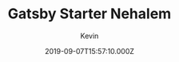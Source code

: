 ---
title: Gatsby Starter Nehalem
github: https://github.com/nehalist/gatsby-starter-nehalem
demo: https://nehalem.netlify.app/
author: Kevin
ssg:
  - Gatsby
cms:
  - Markdown
date: 2019-09-07T15:57:10.000Z
draft: true
publish_date: '2019-09-07T15:57:10Z'
update_date: '2020-03-17T21:04:39Z'
github_star: 39
github_fork: 20
---